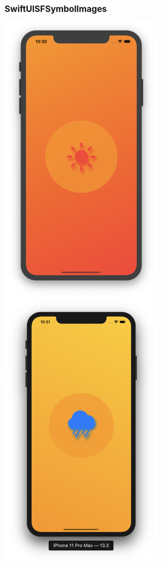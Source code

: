 # SwiftUISFSymbolImages

![](https://github.com/ram4ik/SwiftUISFSymbolImages/blob/master/SwiftUISFSymbolImages/Assets.xcassets/Screenshot%202020-01-20%20at%2010.30.57.imageset/Screenshot%202020-01-20%20at%2010.30.57.png)
![](https://github.com/ram4ik/SwiftUISFSymbolImages/blob/master/SwiftUISFSymbolImages/Assets.xcassets/Screenshot%202020-01-20%20at%2010.31.01.imageset/Screenshot%202020-01-20%20at%2010.31.01.png)
